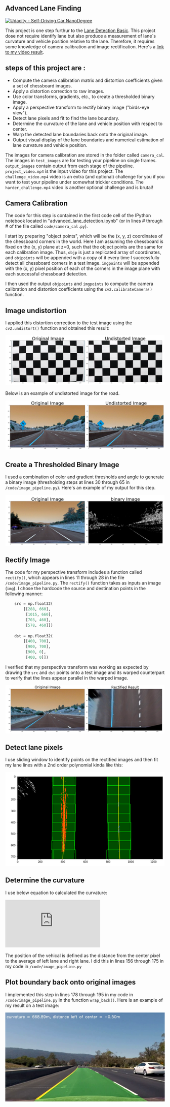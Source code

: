 ## Advanced Lane Finding
[![Udacity - Self-Driving Car NanoDegree](https://s3.amazonaws.com/udacity-sdc/github/shield-carnd.svg)](http://www.udacity.com/drive)

This project is one step furthur to the [Lane Detection Basic](https://jiajuns.github.io/LaneDetectionBasic). This project dose not require identify lane but also produce a measurement of lane`s curvature and vehicle position relative to the lane. Therefore, it requires some knowledge of camera calibration and image rectification. Here's a [link to my video result](./output_video.mp4).

[//]: # (Image References)

[image1]: ./examples/undistort_output.png "Undistorted"
[image2]: ./examples/undistort_test.png "Road Transformed"
[image3]: ./examples/binary_example.png "Binary Example"
[image4]: ./examples/recitfied_result.png "Warp Example"
[image5]: ./examples/fit_line.png "Fit Visual"
[image6]: ./examples/output_image.png "Output"
[video1]: ./project_video.mp4 "Video"

steps of this project are :
---
* Compute the camera calibration matrix and distortion coefficients given a set of chessboard images.
* Apply a distortion correction to raw images.
* Use color transforms, gradients, etc., to create a thresholded binary image.
* Apply a perspective transform to rectify binary image ("birds-eye view").
* Detect lane pixels and fit to find the lane boundary.
* Determine the curvature of the lane and vehicle position with respect to center.
* Warp the detected lane boundaries back onto the original image.
* Output visual display of the lane boundaries and numerical estimation of lane curvature and vehicle position.

The images for camera calibration are stored in the folder called `camera_cal`.  The images in `test_images` are for testing your pipeline on single frames. `output_images` contain output from each stage of the pipeline. `project_video.mp4` is the input video for this project. The `challenge_video.mp4` video is an extra (and optional) challenge for you if you want to test your pipeline under somewhat trickier conditions. The `harder_challenge.mp4` video is another optional challenge and is brutal!


Camera Calibration
---

The code for this step is contained in the first code cell of the IPython notebook located in "advanced_lane_detection.ipynb" (or in lines # through # of the file called `code/camera_cal.py`).

I start by preparing "object points", which will be the (x, y, z) coordinates of the chessboard corners in the world. Here I am assuming the chessboard is fixed on the (x, y) plane at z=0, such that the object points are the same for each calibration image.  Thus, `objp` is just a replicated array of coordinates, and `objpoints` will be appended with a copy of it every time I successfully detect all chessboard corners in a test image.  `imgpoints` will be appended with the (x, y) pixel position of each of the corners in the image plane with each successful chessboard detection.

I then used the output `objpoints` and `imgpoints` to compute the camera calibration and distortion coefficients using the `cv2.calibrateCamera()` function.  


Image undistortion
---

I applied this distortion correction to the test image using the `cv2.undistort()` function and obtained this result:

![alt text][image1]

Below is an example of undistorted image for the road.

![alt text][image2]


Create a Thresholded Binary Image
---

I used a combination of color and gradient thresholds and angle to generate a binary image (thresholding steps at lines 30 through 65 in `/code/image_pipeline.py`).  Here's an example of my output for this step.

![alt text][image3]

Rectify Image
---
The code for my perspective transform includes a function called `rectify()`, which appears in lines 11 through 28 in the file `/code/image_pipeline.py`.  The `rectify()` function takes as inputs an image (`img`).  I chose the hardcode the source and destination points in the following manner:

```python
    src = np.float32(
        [[288, 660],
         [1015, 660],
         [703, 460],
         [578, 460]])

    dst = np.float32(
        [[400, 700],
         [900, 700],
         [900, 0],
         [400, 0]])
```

I verified that my perspective transform was working as expected by drawing the `src` and `dst` points onto a test image and its warped counterpart to verify that the lines appear parallel in the warped image.

![alt text][image4]

Detect lane pixels
---
I use sliding window to identify points on the rectified images and then fit my lane lines with a 2nd order polynomial kinda like this:

![alt text][image5]

Determine the curvature
---
I use below equation to calculated the curvature:

![equation](http://www.sciweavers.org/tex2img.php?eq=%5B1%2B%282Ay%2BB%29%5E2%5D%5E%7B3%2F2%7D%2F%7C2A%7C&bc=White&fc=Black&im=png&fs=12&ff=arev&edit=0)

The position of the vehical is defined as the distance from the center pixel to the average of left lane and right lane. I did this in lines 156 through 175 in my code in `/code/image_pipeline.py`

Plot boundary back onto original images
---
I implemented this step in lines 178 through 195 in my code in `/code/image_pipeline.py` in the function `wrap_back()`.  Here is an example of my result on a test image:

![alt text][image6]
